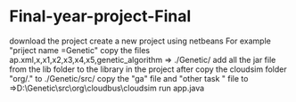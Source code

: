 # Final-year-project-Final
download the project 
create a new project using netbeans For example "priject name =Genetic"
copy the files ap.xml,x,x1,x2,x3,x4,x5,genetic_algorithm => ./Genetic/
add all the jar file from the lib folder to the library in the project
after copy the cloudsim folder "org/." to ./Genetic/src/
copy the "ga" file and "other task " file to =>D:\Genetic\src\org\cloudbus\cloudsim
run app.java 
